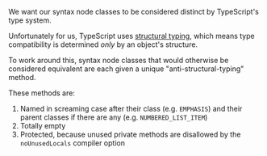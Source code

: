 We want our syntax node classes to be considered distinct by TypeScript's type system.

Unfortunately for us, TypeScript uses [structural typing](https://en.wikipedia.org/wiki/Structural_type_system), which means type compatibility is determined *only* by an object's structure.

To work around this, syntax node classes that would otherwise be considered equivalent are each given a unique "anti-structural-typing" method.

These methods are:

1. Named in screaming case after their class (e.g. `EMPHASIS`) and their parent classes if there are any (e.g. `NUMBERED_LIST_ITEM`)
2. Totally empty
3. Protected, because unused private methods are disallowed by the `noUnusedLocals` compiler option